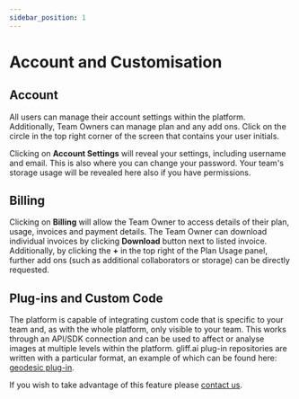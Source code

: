 ```yaml
---
sidebar_position: 1
---
```


# Account and Customisation

## Account

All users can manage their account settings within the platform.
Additionally, Team Owners can manage plan and any add ons.
Click on the circle in the top right corner of the screen that contains your user initials.

Clicking on **Account Settings** will reveal your settings, including username and email.
This is also where you can change your password.
Your team's storage usage will be revealed here also if you have permissions.

## Billing

Clicking on **Billing** will allow the Team Owner to access details of their plan, usage, invoices and payment details.
The Team Owner can download individual invoices by clicking **Download** button next to listed invoice.
Additionally, by clicking the **+** in the top right of the Plan Usage panel, further add ons (such as additional collaborators or storage) can be directly requested.

## Plug-ins and Custom Code

The platform is capable of integrating custom code that is specific to your team and, as with the whole platform, only visible to your team.
This works through an API/SDK connection and can be used to affect or analyse images at multiple levels within the platform.
gliff.ai plug-in repositories are written with a particular format, an example of which can be found here: [geodesic plug-in](https://github.com/gliff-ai/plugin_geodesic-active-contour).

If you wish to take advantage of this feature please [contact us](https://gliff.ai/contact).
